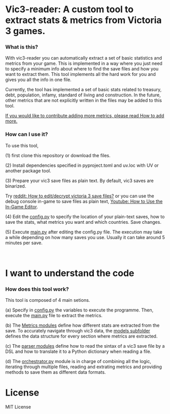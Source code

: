 # Vic3-reader: A custom tool to extract stats & metrics from Victoria 3 games.


### What is this?

With vic3-reader you can automatically extract a set of basic statistics and metrics from your game. This is implemented in a way where you just need to specify a minimum info about where to find the save files and how you want to extract them. This tool implements all the hard work for you and gives you all the info in one file.

Currently, the tool has implemented a set of basic stats related to treasury, debt, population, infamy, standard of living and construction. In the future, other metrics that are not explicitly written in the files may be added to this tool.

<u>If you would like to contribute adding more metrics, please read [How to add more](./how_to_add_more.md).</u>


### How can I use it?

To use this tool, 

(1) first clone this repository or download the files.

(2) Install dependencies specified in pyproject.toml and uv.loc with UV or another package tool.

(3) Prepare your vic3 save files as plain text. By default, vic3 saves are binarized.

Try [reddit: How to edit/decrypt victoria 3 save files?](https://www.reddit.com/r/victoria3/comments/yg4s7e/how_to_editdecrypt_victoria_3_save_files/) or you can use the debug console in-game to save files as plain text, [Youtube: How to Use the In-Game Editor](https://www.youtube.com/watch?v=V49oRZUkDDI&embeds_referring_euri=https%3A%2F%2Fwww.bing.com%2F&embeds_referring_origin=https%3A%2F%2Fwww.bing.com&source_ve_path=Mjg2NjY).

(4) Edit the [config.py](./config.py) to specify the location of your plain-text saves, how to save the stats, what metrics you want and which countries. Save changes.

(5) Execute [main.py](./main.py) after editing the config.py file. The execution may take a while depending on how many saves you use. Usually it can take around 5 minutes per save.
 
<br>
 
# I want to understand the code

### How does this tool work?

This tool is composed of 4 main setions. 

(a) Specify in [config.py](./config.py) the variables to execute the programme. Then, execute the [main.py](./main.py) file to extract the metrics.

(b) The [Metrics modules](./metrics/) define how different stats are extracted from the save. To accurately navigate through vic3 data, the [models subfolder](./metrics/models/) defines the data structure for every section where metrics are extracted.

(c) The [parser modules](./parser/) define how to read the sintax of a vic3 save file by a DSL and how to translate it to a Python dictionary when reading a file.

(d) The [orchestrator.py](./orchestrator.py) module is in charge of combining all the logic, iterating through multiple files, reading and extrating metrics and providing methods to save them as different data formats.


# License

MIT License